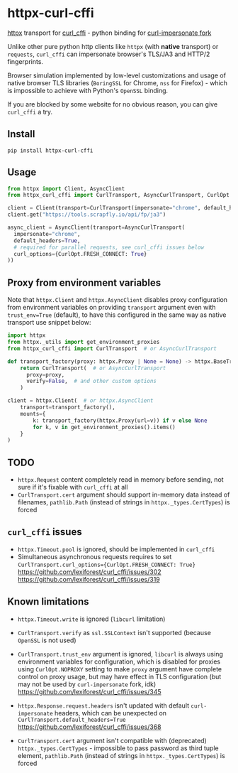 # httpx-curl-cffi

[httpx](https://github.com/encode/httpx) transport for
[curl_cffi](https://github.com/lexiforest/curl_cffi) -
python binding for [curl-impersonate fork](https://github.com/lexiforest/curl-impersonate)

Unlike other pure python http clients
like `httpx` (with **native** transport) or `requests`,
`curl_cffi` can impersonate browser's TLS/JA3 and HTTP/2 fingerprints.

Browser simulation implemented by low-level customizations
and usage of native browser TLS libraries
(`BoringSSL` for Chrome, `nss` for Firefox) -
which is impossible to achieve with Python's `OpenSSL` binding.

If you are blocked by some website for no obvious reason,
you can give `curl_cffi` a try.

## Install

```shell
pip install httpx-curl-cffi
```

## Usage

```python
from httpx import Client, AsyncClient
from httpx_curl_cffi import CurlTransport, AsyncCurlTransport, CurlOpt

client = Client(transport=CurlTransport(impersonate="chrome", default_headers=True))
client.get("https://tools.scrapfly.io/api/fp/ja3")

async_client = AsyncClient(transport=AsyncCurlTransport(
  impersonate="chrome",
  default_headers=True,
  # required for parallel requests, see curl_cffi issues below
  curl_options={CurlOpt.FRESH_CONNECT: True}
))
```

## Proxy from environment variables

Note that `httpx.Client` and `httpx.AsyncClient`
disables proxy configuration from environment variables
on providing `transport` argument even with `trust_env=True` (default),
to have this configured in the same way as native transport use snippet below:

```python
import httpx
from httpx._utils import get_environment_proxies
from httpx_curl_cffi import CurlTransport  # or AsyncCurlTransport

def transport_factory(proxy: httpx.Proxy | None = None) -> httpx.BaseTransport:
    return CurlTransport(  # or AsyncCurlTransport
      proxy=proxy,
      verify=False,  # and other custom options
    )

client = httpx.Client(  # or httpx.AsyncClient
    transport=transport_factory(),
    mounts={
        k: transport_factory(httpx.Proxy(url=v)) if v else None
        for k, v in get_environment_proxies().items()
    }
)
```

## TODO

* `httpx.Request` content completely read in memory before sending,
  not sure if it's fixable with `curl_cffi` at all
* `CurlTransport.cert` argument should support in-memory data instead of filenames,
  `pathlib.Path` (instead of strings in `httpx._types.CertTypes`) is forced

## `curl_cffi` issues

* `httpx.Timeout.pool` is ignored, should be implemented in `curl_cffi`
* Simultaneous asynchronous requests requires to set
  `CurlTransport.curl_options={CurlOpt.FRESH_CONNECT: True}`
  <https://github.com/lexiforest/curl_cffi/issues/302>
  <https://github.com/lexiforest/curl_cffi/issues/319>

## Known limitations

* `httpx.Timeout.write` is ignored (`libcurl` limitation)
* `CurlTransport.verify` as `ssl.SSLContext` isn't supported
  (because `OpenSSL` is not used)
* `CurlTransport.trust_env` argument is ignored,
  `libcurl` is always using environment variables for configuration,
  which is disabled for proxies using `CurlOpt.NOPROXY` setting
  to make `proxy` argument have complete control on proxy usage,
  but may have effect in TLS configuration
  (but may not be used by `curl-impersonate` fork, idk)
  <https://github.com/lexiforest/curl_cffi/issues/345>
* `httpx.Response.request.headers` isn't updated with default
  `curl-impersonate` headers,
  which can be unexpected on `CurlTransport.default_headers=True`
  <https://github.com/lexiforest/curl_cffi/issues/368>

* `CurlTransport.cert` argument isn't compatible
  with (deprecated) `httpx._types.CertTypes` -
  impossible to pass password as third tuple element,
  `pathlib.Path` (instead of strings in `httpx._types.CertTypes`) is forced

